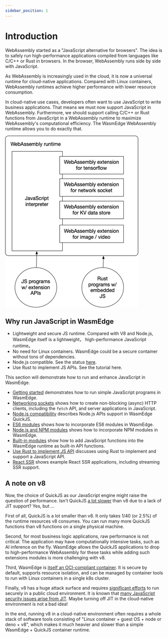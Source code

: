 ```yaml
---
sidebar_position: 1
---
```


# Introduction

WebAssembly started as a "JavaScript alternative for browsers". The idea is to safely run high-performance applications compiled from languages like C/C++ or Rust in browsers. In the browser, WebAssembly runs side by side with JavaScript.

As WebAssembly is increasingly used in the cloud, it is now a universal runtime for cloud-native applications. Compared with Linux containers, WebAssembly runtimes achieve higher performance with lower resource consumption.

In cloud-native use cases, developers often want to use JavaScript to write business applications. That means we must now support JavaScript in WebAssembly. Furthermore, we should support calling C/C++ or Rust functions from JavaScript in a WebAssembly runtime to maximize WebAssembly's computational efficiency. The WasmEdge WebAssembly runtime allows you to do exactly that.

![javascript](javascript.png)

## Why run JavaScript in WasmEdge

- Lightweight and secure JS runtime. Compared with V8 and Node.js, WasmEdge itself is a lightweight， high-performance JavaScript runtime。
- No need for Linux containers. WasmEdge could be a secure container without tons of dependencies.
- Node.js compatible. See the status [here](https://github.com/WasmEdge/WasmEdge/issues/1535).
- Use Rust to implement JS APIs. See the tutorial here.

This section will demonstrate how to run and enhance JavaScript in WasmEdge.

- [Getting started](hello_world) demonstrates how to run simple JavaScript programs in WasmEdge.
- [Networking sockets](networking) shows how to create non-blocking (async) HTTP clients, including the `fetch` API, and server applications in JavaScript.
- [Node.js compatibility](nodejs) describes Node.js APIs support in WasmEdge QuickJS.
- [ES6 modules](es6) shows how to incorporate ES6 modules in WasmEdge.
- [Node.js and NPM modules](npm) shows how to incorporate NPM modules in WasmEdge.
- [Built-in modules](modules) show how to add JavaScript functions into the WasmEdge runtime as built-in API functions.
- [Use Rust to implement JS API](rust) discusses using Rust to implement and support a JavaScript API.
- [React SSR](ssr) shows example React SSR applications, including streaming SSR support.

## A note on v8

Now, the choice of QuickJS as our JavaScript engine might raise the question of performance. Isn't QuickJS [a lot slower](https://bellard.org/quickjs/bench.html) than v8 due to a lack of JIT support? Yes, but ...

First of all, QuickJS is a lot smaller than v8. It only takes 1/40 (or 2.5%) of the runtime resources v8 consumes. You can run many more QuickJS functions than v8 functions on a single physical machine.

Second, for most business logic applications, raw performance is not critical. The application may have computationally intensive tasks, such as AI inference on the fly. WasmEdge allows the QuickJS applications to drop to high-performance WebAssembly for these tasks while adding such extensions modules is more challenging with v8.

Third, WasmEdge is [itself an OCI-compliant container](../deploy/intro). It is secure by default, supports resource isolation, and can be managed by container tools to run with Linux containers in a single k8s cluster.

Finally, v8 has a huge attack surface and requires [significant efforts](https://blog.cloudflare.com/mitigating-spectre-and-other-security-threats-the-cloudflare-workers-security-model/) to run securely in a public cloud environment. It is known that [many JavaScript security issues arise from JIT](https://www.theregister.com/2021/08/06/edge_super_duper_security_mode/). Maybe turning off JIT in the cloud-native environment is not a bad idea!

In the end, running v8 in a cloud-native environment often requires a whole stack of software tools consisting of "Linux container + guest OS + node or deno + v8", which makes it much heavier and slower than a simple WasmEdge + QuickJS container runtime.
